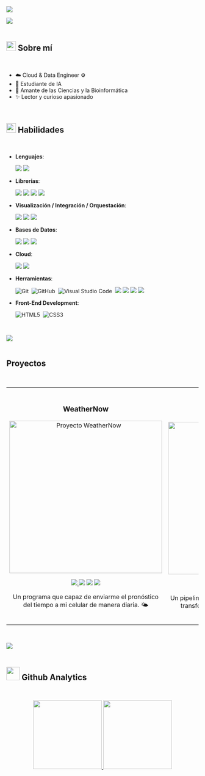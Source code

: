 <img src="https://drive.google.com/uc?export=download&id=1v0qrkXBlXkpIcgkwmtTXI6tamuuWN4Ov">

<img src="https://user-images.githubusercontent.com/73097560/115834477-dbab4500-a447-11eb-908a-139a6edaec5c.gif"><br><br>

## <picture><img src = "https://media2.giphy.com/media/QssGEmpkyEOhBCb7e1/giphy.gif?cid=ecf05e47a0n3gi1bfqntqmob8g9aid1oyj2wr3ds3mg700bl&rid=giphy.gif" width = 25px></picture> **Sobre mí**
<br>

- ☁️ Cloud & Data Engineer ⚙️ 
- 🤖 Estudiante de IA
- 🧬 Amante de las Ciencias y la Bioinformática
- ✨ Lector y curioso apasionado

<br>

## <img src="https://media2.giphy.com/media/QssGEmpkyEOhBCb7e1/giphy.gif?cid=ecf05e47a0n3gi1bfqntqmob8g9aid1oyj2wr3ds3mg700bl&rid=giphy.gif" width ="25"><b> Habilidades</b>
<br>

<p align="center">

- **Lenguajes**:

    <img src="https://img.shields.io/badge/PYTHON-ffe15d?style=for-the-badge&logo=python">
    <img src="https://img.shields.io/badge/SQL-db7533?style=for-the-badge">

- **Librerías**:

    <img src="https://img.shields.io/badge/PANDAS-e70488?style=for-the-badge&logo=pandas">
    <img src="https://img.shields.io/badge/SQLALCHEMY-ca2727?style=for-the-badge&logo=sqlalchemy">
    <img src="https://img.shields.io/badge/NUMPY-%23013243?style=for-the-badge&logo=numpy">
    <img src="https://img.shields.io/badge/SEABORN-7eb1bd?style=for-the-badge">

- **Visualización / Integración / Orquestación**:

   <img src="https://img.shields.io/badge/POWER%20BI-%23ffc900?style=for-the-badge">
   <img src="https://img.shields.io/badge/MATILLION-%23%2319E57F?style=for-the-badge&logo=matillion&logoColor=white">
   <img src="https://img.shields.io/badge/AIRFLOW-ff795c?style=for-the-badge&logo=apacheairflow&logoColor=white">

- **Bases de Datos**:

   <img src="https://img.shields.io/badge/POSTGRESQL-%234169E1?style=for-the-badge&logo=postgresql&logoColor=white">
   <img src="https://img.shields.io/badge/MYSQL-%234479A1?style=for-the-badge&logo=mysql&logoColor=white">
   <img src="https://img.shields.io/badge/MONGODB-%2347A248?style=for-the-badge&logo=mongodb&logoColor=white">

- **Cloud**:

   <img src="https://img.shields.io/badge/AMAZON%20WEB%20SERVICES-%23232F3E?style=for-the-badge&logo=amazonwebservices&logoColor=white">
   <img src="https://img.shields.io/badge/GOOGLE%20CLOUD-%234285F4?style=for-the-badge&logo=googlecloud&logoColor=white">

- **Herramientas**:

    ![Git](https://img.shields.io/badge/git-%23F05033.svg?style=for-the-badge&logo=git&logoColor=white)&nbsp;
    ![GitHub](https://img.shields.io/badge/github-%23121011.svg?style=for-the-badge&logo=github&logoColor=white)&nbsp;
    ![Visual Studio Code](https://img.shields.io/badge/VS%20Code-0078d7.svg?style=for-the-badge&logo=visual-studio-code&logoColor=white)&nbsp;
    <img src="https://img.shields.io/badge/BASH-%234EAA25?style=for-the-badge&logo=gnubash&logoColor=white">
    <img src="https://img.shields.io/badge/POWERSHELL-%23012456?style=for-the-badge">
    <img src="https://img.shields.io/badge/DOCKER-%232496ED?style=for-the-badge&logo=docker&logoColor=white">
    <img src="https://img.shields.io/badge/JUPYTER-%23F37626?style=for-the-badge&logo=jupyter&logoColor=white">

- **Front-End Development**:

   ![HTML5](https://img.shields.io/badge/HTML5%20-%23E34F26.svg?style=for-the-badge&logo=html5&logoColor=white)&nbsp;
   ![CSS3](https://img.shields.io/badge/CSS%20-%231572B6.svg?style=for-the-badge&logo=css3&logoColor=white)&nbsp;

</p>

<br>

<img src="https://user-images.githubusercontent.com/73097560/115834477-dbab4500-a447-11eb-908a-139a6edaec5c.gif"><br><br>

## Proyectos
<br>

<table>
<tr>
<td width="50%">
<h3 align="center">WeatherNow</h3>
<div align="center">
<a href="https://github.com/c0mmu0vere/Twilio-WeatherAPI-AWS" target="_blank"><img src="https://drive.google.com/uc?export=download&id=1SgbGWn-UccBsuis6LJs_TwL7-tNtVbmI" width="400" alt="Proyecto WeatherNow"></a>
<p>
<a href="https://github.com/c0mmu0vere/Twilio-WeatherAPI-AWS" target="_blank">
<img src="https://img.shields.io/badge/C%C3%93DIGO-5e5e5e?style=for-the-badge&logo=github">
</a>
<img src="https://img.shields.io/badge/AWS%20EC2-%23FF9900?style=for-the-badge&logo=amazonec2&logoColor=white">
<img src="https://img.shields.io/badge/PYTHON-ffe15d?style=for-the-badge&logo=python">
<img src="https://img.shields.io/badge/TWILIO-%23F22F46?style=for-the-badge&logo=twilio&logoColor=white">
</p>
<p>Un programa que capaz de enviarme el pronóstico del tiempo a mi celular de manera diaria. 🌤</p>
</div>
</td>

<td width="50%">
<br>
<h3 align="center">Final Coderhouse</h3>
<div align="center">                                       
<a href="https://github.com/c0mmu0vere/Proyecto-Coderhouse/tree/main" target="_blank"><img src="https://drive.google.com/uc?export=download&id=1Ncll9NCLXXMDpmQrCIx-Ur7z3FWDzLi3" width="400" alt="Arquitectura CoderHouse"></a>
<br>
<p>
<a href="https://github.com/c0mmu0vere/Proyecto-Coderhouse/tree/main" target="_blank">
<img src="https://img.shields.io/badge/C%C3%93DIGO-5e5e5e?style=for-the-badge&logo=github">
</a>
<img src="https://img.shields.io/badge/PYTHON-ffe15d?style=for-the-badge&logo=python">
<img src="https://img.shields.io/badge/AIRFLOW-ff795c?style=for-the-badge&logo=apacheairflow&logoColor=white">
<img src="https://img.shields.io/badge/DOCKER-%232496ED?style=for-the-badge&logo=docker&logoColor=white">
<img src="https://img.shields.io/badge/PANDAS-e70488?style=for-the-badge&logo=pandas">
<img src="https://img.shields.io/badge/REDSHIFT-%238C4FFF?style=for-the-badge&logo=amazonredshift&logoColor=white">
</p>
<p>Un pipeline para extraer datos del clima de una API, transformarlos y luego cargarlos en Amazon Redshift. 💾</p>
</div>                                                             
</td>
</tr>
</table>

<br>

<img src="https://user-images.githubusercontent.com/73097560/115834477-dbab4500-a447-11eb-908a-139a6edaec5c.gif"><br><br>

## <img src="https://media.giphy.com/media/iY8CRBdQXODJSCERIr/giphy.gif" width="35"><b> Github Analytics </b>
<br>
<p align="center">
<a href="https://github.com/c0mmu0vere">
  <img height="180em" src="https://github-readme-stats-eight-theta.vercel.app/api?username=c0mmu0vere&show_icons=true&theme=algolia&include_all_commits=true&count_private=true"/>
  <img height="180em" src="https://github-readme-stats-eight-theta.vercel.app/api/top-langs/?username=c0mmu0vere&layout=compact&langs_count=8&theme=algolia"/>
</a>
</p>
